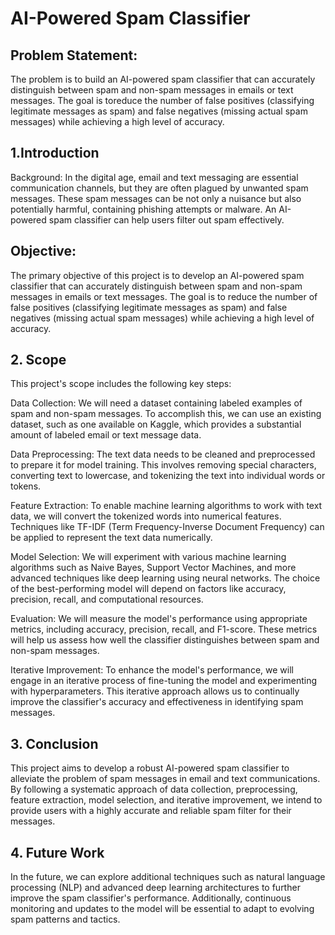 # AI-Powered Spam Classifier
## Problem Statement: 
The problem is to build an AI-powered spam classifier that can accurately
distinguish between spam and non-spam messages in emails or text messages. The goal is toreduce the number of false positives (classifying legitimate messages as spam) and false negatives (missing actual spam messages) while achieving a high level of accuracy.

## 1.Introduction

Background: In the digital age, email and text messaging are essential communication channels, but they are often plagued by unwanted spam messages. These spam messages can be not only a nuisance but also potentially harmful, containing phishing attempts or malware. An AI-powered spam classifier can help users filter out spam effectively.

## Objective: 
The primary objective of this project is to develop an AI-powered spam classifier that can accurately distinguish between spam and non-spam messages in emails or text messages. The goal is to reduce the number of false positives (classifying legitimate messages as spam) and false negatives (missing actual spam messages) while achieving a high level of accuracy.

## 2. Scope

This project's scope includes the following key steps:

Data Collection: We will need a dataset containing labeled examples of spam and non-spam messages. To accomplish this, we can use an existing dataset, such as one available on Kaggle, which provides a substantial amount of labeled email or text message data.

Data Preprocessing: The text data needs to be cleaned and preprocessed to prepare it for model training. This involves removing special characters, converting text to lowercase, and tokenizing the text into individual words or tokens.

Feature Extraction: To enable machine learning algorithms to work with text data, we will convert the tokenized words into numerical features. Techniques like TF-IDF (Term Frequency-Inverse Document Frequency) can be applied to represent the text data numerically.

Model Selection: We will experiment with various machine learning algorithms such as Naive Bayes, Support Vector Machines, and more advanced techniques like deep learning using neural networks. The choice of the best-performing model will depend on factors like accuracy, precision, recall, and computational resources.

Evaluation: We will measure the model's performance using appropriate metrics, including accuracy, precision, recall, and F1-score. These metrics will help us assess how well the classifier distinguishes between spam and non-spam messages.

Iterative Improvement: To enhance the model's performance, we will engage in an iterative process of fine-tuning the model and experimenting with hyperparameters. This iterative approach allows us to continually improve the classifier's accuracy and effectiveness in identifying spam messages.

## 3. Conclusion
This project aims to develop a robust AI-powered spam classifier to alleviate the problem of spam messages in email and text communications. By following a systematic approach of data collection, preprocessing, feature extraction, model selection, and iterative improvement, we intend to provide users with a highly accurate and reliable spam filter for their messages.

## 4. Future Work
In the future, we can explore additional techniques such as natural language processing (NLP) and advanced deep learning architectures to further improve the spam classifier's performance. Additionally, continuous monitoring and updates to the model will be essential to adapt to evolving spam patterns and tactics.

